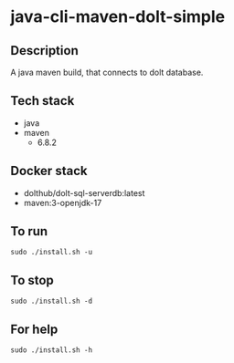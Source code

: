 # java-cli-maven-dolt-simple

## Description
A java maven build, that connects to dolt database.

## Tech stack
- java
- maven
  - 6.8.2

## Docker stack
- dolthub/dolt-sql-serverdb:latest
- maven:3-openjdk-17

## To run
`sudo ./install.sh -u`

## To stop
`sudo ./install.sh -d`

## For help
`sudo ./install.sh -h`
